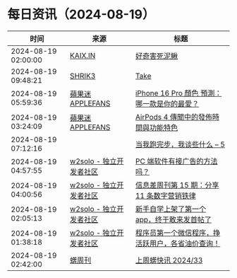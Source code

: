 ﻿# 每日资讯（2024-08-19）

|时间|来源|标题|
|---|---|---|
|2024-08-19 02:00:00|[KAIX.IN](https://kaix.in/feed/)|[好奇害死泥鳅](https://kaix.in/2024/0819-loach/)|
|2024-08-19 09:48:21|[SHRIK3](https://shrik3.com/index.xml)|[Take](https://shrik3.com/take/)|
|2024-08-19 05:59:36|[蘋果迷 APPLEFANS](https://applefans.today/feed/)|[iPhone 16 Pro 顏色 預測：哪一款是你的最愛？](https://applefans.today/2024-08-apple-iphone-16-pro-colors-rumors/)|
|2024-08-19 03:24:09|[蘋果迷 APPLEFANS](https://applefans.today/feed/)|[AirPods 4 傳聞中的發佈時間與功能特色](https://applefans.today/2024-08-airpods-4-rumors/)|
|2024-08-19 07:12:16|[](http://blog.fivest.one/feed)|[当我跑完步，我谈些什么 – 5](https://blog.fivest.one/archives/6845)|
|2024-08-19 04:57:55|[w2solo - 独立开发者社区](https://w2solo.com/topics/feed)|[PC 端软件有接广告的方法吗？](https://w2solo.com/topics/4931)|
|2024-08-19 04:00:56|[w2solo - 独立开发者社区](https://w2solo.com/topics/feed)|[信息差周刊第 15 期：分享 11 条数字营销铁律](https://w2solo.com/topics/4930)|
|2024-08-19 02:05:13|[w2solo - 独立开发者社区](https://w2solo.com/topics/feed)|[新手自学上架了第一个 app，终于敢来发首帖了](https://w2solo.com/topics/4929)|
|2024-08-19 01:38:18|[w2solo - 独立开发者社区](https://w2solo.com/topics/feed)|[程序员第一个微信程序，挣活跃用户，各省油价查询！](https://w2solo.com/topics/4928)|
|2024-08-19 02:42:00|[蠎周刊](https://weekly.pychina.org/feeds/all.atom.xml)|[上周蠎快讯 2024/33](https://weekly.pychina.org/pyrecap/pyrw-2433.html)|
